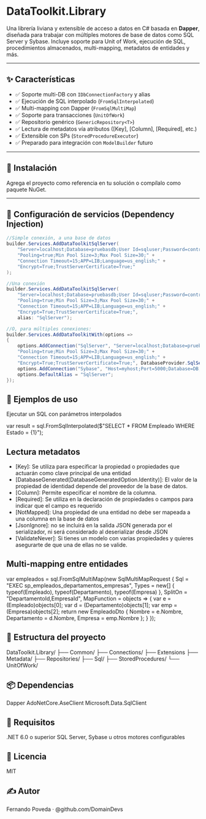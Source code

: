 # DataToolkit.Library

Una librería liviana y extensible de acceso a datos en C# basada en **Dapper**, diseñada para trabajar con múltiples motores de 
base de datos como SQL Server y Sybase. Incluye soporte para Unit of Work, ejecución de SQL, procedimientos almacenados, 
multi-mapping, metadatos de entidades y más.

---

## ✨ Características

* ✅ Soporte multi-DB con `IDbConnectionFactory` y alias
* ✅ Ejecución de SQL interpolado (`FromSqlInterpolated`)
* ✅ Multi-mapping con Dapper (`FromSqlMultiMap`)
* ✅ Soporte para transacciones (`UnitOfWork`)
* ✅ Repositorio genérico (`GenericRepository<T>`)
* ✅ Lectura de metadatos vía atributos (\[Key], \[Column], \[Required], etc.)
* ✅ Extensible con SPs (`StoredProcedureExecutor`)
* ✅ Preparado para integración con `ModelBuilder` futuro

---

## 🧰 Instalación

Agrega el proyecto como referencia en tu solución o compílalo como paquete NuGet.

---


## 🔧 Configuración de servicios (Dependency Injection)

```csharp
//Simple conexión, a una base de datos
builder.Services.AddDataToolkitSqlServer(
    "Server=localhost;Database=pruebasdb;User Id=sqluser;Password=contrasena123;" +
    "Pooling=true;Min Pool Size=3;Max Pool Size=30;" +
    "Connection Timeout=15;APP=LIB;Language=us_english;" +
    "Encrypt=True;TrustServerCertificate=True;"
);

//Una conexión
builder.Services.AddDataToolkitSqlServer(
    "Server=localhost;Database=pruebasdb;User Id=sqluser;Password=contrasena123;" +
    "Pooling=true;Min Pool Size=3;Max Pool Size=30;" +
    "Connection Timeout=15;APP=LIB;Language=us_english;" +
    "Encrypt=True;TrustServerCertificate=True;",
    alias: "SqlServer");

//O, para múltiples conexiones:
builder.Services.AddDataToolkitWith(options =>
{
    options.AddConnection("SqlServer", "Server=localhost;Database=pruebasdb;User Id=sqluser;Password=contrasena123;" +
    "Pooling=true;Min Pool Size=3;Max Pool Size=30;" +
    "Connection Timeout=15;APP=LIB;Language=us_english;" +
    "Encrypt=True;TrustServerCertificate=True;", DatabaseProvider.SqlServer);
    options.AddConnection("Sybase", "Host=myhost;Port=5000;Database=DB;...", DatabaseProvider.Sybase);
    options.DefaultAlias = "SqlServer";
});
```

## 🚀 Ejemplos de uso
Ejecutar un SQL con parámetros interpolados

var result = sql.FromSqlInterpolated<Empleado>($"SELECT * FROM Empleado WHERE Estado = {1}");

## Lectura metadatos
* [Key]: Se utiliza para especificar la propiedad o propiedades que actuarán como clave principal de una entidad
* [DatabaseGenerated(DatabaseGeneratedOption.Identity)]: El valor de la propiedad de identidad depende del proveedor de la base de datos.
* [Column]: Permite especificar el nombre de la columna.
* [Required]: Se utiliza en la declaración de propiedades o campos para indicar que el campo es requerido
* [NotMapped]: Una propiedad de una entidad no debe ser mapeada a una columna en la base de datos
* [JsonIgnore]: no se incluirá en la salida JSON generada por el serializador, ni será considerado al deserializar desde JSON
* [ValidateNever]: Si tienes un modelo con varias propiedades y quieres asegurarte de que una de ellas no se valide. 


## Multi-mapping entre entidades

var empleados = sql.FromSqlMultiMap<EmpleadoDto>(new SqlMultiMapRequest
{
    Sql = "EXEC sp_empleados_departamentos_empresas",
    Types = new[] { typeof(Empleado), typeof(Departamento), typeof(Empresa) },
    SplitOn = "DepartamentoId,EmpresaId",
    MapFunction = objects =>
    {
        var e = (Empleado)objects[0];
        var d = (Departamento)objects[1];
        var emp = (Empresa)objects[2];
        return new EmpleadoDto { Nombre = e.Nombre, Departamento = d.Nombre, Empresa = emp.Nombre };
    }
});


## 🧩 Estructura del proyecto

DataToolkit.Library/
├── Common/
├── Connections/
├── Extensions
├── Metadata/
├── Repositories/
├── Sql/
├── StoredProcedures/
└── UnitOfWork/

## 📦 Dependencias
Dapper
AdoNetCore.AseClient
Microsoft.Data.SqlClient

## 📌 Requisitos

.NET 6.0 o superior
SQL Server, Sybase u otros motores configurables

## 📣 Licencia

MIT

## ✍️ Autor

Fernando Poveda · @github.com/DomainDevs